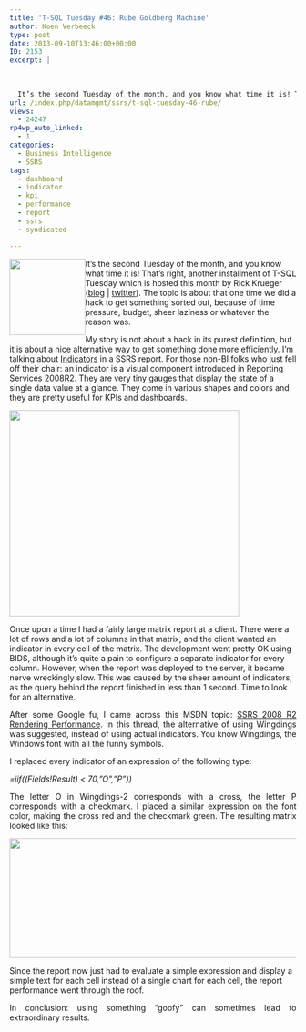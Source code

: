```yaml
---
title: 'T-SQL Tuesday #46: Rube Goldberg Machine'
author: Koen Verbeeck
type: post
date: 2013-09-10T13:46:00+00:00
ID: 2153
excerpt: |
   
  
   
  It’s the second Tuesday of the month, and you know what time it is! That’s right, another installment of T-SQL Tuesday which is hosted this month by Rick Krueger (blog | twitter). The topic is about that one time we did a hack to get something s&hellip;
url: /index.php/datamgmt/ssrs/t-sql-tuesday-46-rube/
views:
  - 24247
rp4wp_auto_linked:
  - 1
categories:
  - Business Intelligence
  - SSRS
tags:
  - dashboard
  - indicator
  - kpi
  - performance
  - report
  - ssrs
  - syndicated

---
```

[<img style="float: left;" src="/wp-content/uploads/users/koenverbeeck/TSQL2sday37/TSQL2sday.PNG?mtime=1355209029" alt="" width="133" height="134" />][1]

<span style="text-align: justify;">It’s the second Tuesday of the month, and you know what time it is! That’s right, another installment of T-SQL Tuesday which is hosted this month by Rick Krueger (</span><a style="text-align: justify;" href="http://www.dataogre.com/">blog</a> <span style="text-align: justify;">| </span><a style="text-align: justify;" href="https://twitter.com/DataOgre">twitter</a><span style="text-align: justify;">). The topic is about that one time we did a hack to get something sorted out, because of time pressure, budget, sheer laziness or whatever the reason was.</span>

My story is not about a hack in its purest definition, but it is about a nice alternative way to get something done more efficiently. I’m talking about [Indicators][2] in a SSRS report. For those non-BI folks who just fell off their chair: an indicator is a visual component introduced in Reporting Services 2008R2. They are very tiny gauges that display the state of a single data value at a glance. They come in various shapes and colors and they are pretty useful for KPIs and dashboards.

[<img src="/wp-content/uploads/users/koenverbeeck/TSQL2sday46/indicators.PNG?mtime=1378820544" alt="" width="403" height="362" />][3]

<span style="text-align: justify;">Once upon a time I had a fairly large matrix report at a client. There were a lot of rows and a lot of columns in that matrix, and the client wanted an indicator in every cell of the matrix. The development went pretty OK using BIDS, although it’s quite a pain to configure a separate indicator for every column. However, when the report was deployed to the server, it became nerve wreckingly slow. This was caused by the sheer amount of indicators, as the query behind the report finished in less than 1 second. Time to look for an alternative.</span>

<p style="text-align: justify;">
  After some Google fu, I came across this MSDN topic: <a href="http://social.msdn.microsoft.com/Forums/sqlserver/en-US/e513aead-5787-4d97-8309-1eaf02a1c3d7/ssrs-2008-r2-rendering-performance">SSRS 2008 R2 Rendering Performance</a>. In this thread, the alternative of using Wingdings was suggested, instead of using actual indicators. You know Wingdings, the Windows font with all the funny symbols.
</p>

<p style="text-align: justify;">
  I replaced every indicator of an expression of the following type:
</p>

<p style="text-align: justify;">
  <em>=iif((Fields!Result) < 70,&#8221;O&#8221;,&#8221;P&#8221;))</em>
</p>

<p style="text-align: justify;">
  The letter O in Wingdings-2 corresponds with a cross, the letter P corresponds with a checkmark. I placed a similar expression on the font color, making the cross red and the checkmark green. The resulting matrix looked like this:
</p>

<p style="text-align: justify;">
  <a href="/media/users/koenverbeeck/TSQL2sday46/results.PNG?mtime=1378820544"><img src="/wp-content/uploads/users/koenverbeeck/TSQL2sday46/results.PNG?mtime=1378820544" alt="" width="563" height="210" /></a>
</p>

<span style="text-align: justify;">Since the report now just had to evaluate a simple expression and display a simple text for each cell instead of a single chart for each cell, the report performance went through the roof.</span>

<p style="text-align: justify;">
  In conclusion: using something “goofy” can sometimes lead to extraordinary results.
</p>

 [1]: http://www.dataogre.com/2013/09/02/t-sql-tuesday-46-rube-goldberg-machine/
 [2]: http://technet.microsoft.com/en-us/library/ee633651.aspx
 [3]: /media/users/koenverbeeck/TSQL2sday46/indicators.PNG?mtime=1378820544